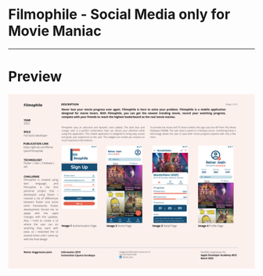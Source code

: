 # Filmophile - Social Media only for Movie Maniac
---

# Preview
![Preview](https://github.com/ReinerJasin/Filmophile/blob/main/portfolio%20apple.png?raw=true)
